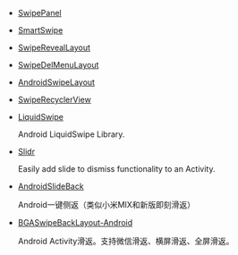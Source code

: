 * [SwipePanel](https://github.com/Blankj/SwipePanel)
* [SmartSwipe](https://github.com/luckybilly/SmartSwipe)
* [SwipeRevealLayout](https://github.com/chthai64/SwipeRevealLayout)
* [SwipeDelMenuLayout](https://github.com/mcxtzhang/SwipeDelMenuLayout)
* [AndroidSwipeLayout](https://github.com/daimajia/AndroidSwipeLayout)
* [SwipeRecyclerView](https://github.com/yanzhenjie/SwipeRecyclerView)
* [LiquidSwipe](https://github.com/Chrisvin/LiquidSwipe)

    Android LiquidSwipe Library.
* [Slidr](https://github.com/r0adkll/Slidr)

    Easily add slide to dismiss functionality to an Activity.
* [AndroidSlideBack](https://github.com/qinci/AndroidSlideBack)

    Android一键侧返（类似小米MIX和新版即刻滑返）
* [BGASwipeBackLayout-Android](https://github.com/bingoogolapple/BGASwipeBackLayout-Android)

    Android Activity滑返。支持微信滑返、横屏滑返、全屏滑返。